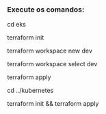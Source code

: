 ### Execute os comandos:
cd eks

terraform init

terraform workspace new dev

terraform workspace select dev

terraform apply

cd ../kubernetes

terraform init && terraform apply